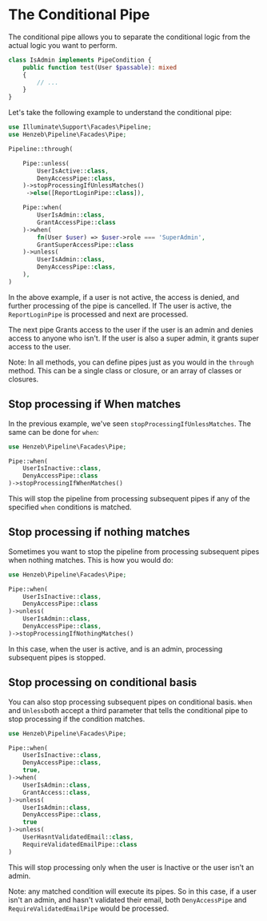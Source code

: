 # The Conditional Pipe

The conditional pipe allows you to separate the conditional logic from the actual
logic you want to perform.

````php
class IsAdmin implements PipeCondition {
    public function test(User $passable): mixed
    {
        // ...
    }
}
````

Let's take the following example to understand the conditional pipe:

````php
use Illuminate\Support\Facades\Pipeline;
use Henzeb\Pipeline\Facades\Pipe;

Pipeline::through(

    Pipe::unless(
        UserIsActive::class,
        DenyAccessPipe::class,
    )->stopProcessingIfUnlessMatches()
     ->else([ReportLoginPipe::class]),

    Pipe::when(
        UserIsAdmin::class,
        GrantAccessPipe::class
    )->when(
        fn(User $user) => $user->role === 'SuperAdmin',
        GrantSuperAccessPipe::class
    )->unless(
        UserIsAdmin::class,
        DenyAccessPipe::class,
    ),
)

````

In the above example, if a user is not active, the access is denied, and further
processing of the pipe is cancelled. If The user is active, the `ReportLoginPipe`
is processed and next are processed.

The next pipe Grants access to the user if the user is an admin and denies
access to anyone who isn't. If the user is also a super admin, it grants
super access to the user.

Note: In all methods, you can define pipes just as you would in the `through`
method. This can be a single class or closure, or an array of classes
or closures.

## Stop processing if When matches

In the previous example, we've seen `stopProcessingIfUnlessMatches`. The same
can be done for `when`:

````php
use Henzeb\Pipeline\Facades\Pipe;

Pipe::when(
    UserIsInactive::class,
    DenyAccessPipe::class
)->stopProcessingIfWhenMatches()
````

This will stop the pipeline from processing subsequent pipes if any of the specified
`when` conditions is matched.

## Stop processing if nothing matches

Sometimes you want to stop the pipeline from processing subsequent pipes when nothing
matches. This is how you would do:

````php
use Henzeb\Pipeline\Facades\Pipe;

Pipe::when(
    UserIsInactive::class,
    DenyAccessPipe::class
)->unless(
    UserIsAdmin::class,
    DenyAccessPipe::class,
)->stopProcessingIfNothingMatches()
````

In this case, when the user is active, and is an admin, processing subsequent pipes
is stopped.

## Stop processing on conditional basis

You can also stop processing subsequent pipes on conditional basis. `When`
and `Unless`both accept a third parameter that tells the conditional
pipe to stop processing if the condition matches.

````php
use Henzeb\Pipeline\Facades\Pipe;

Pipe::when(
    UserIsInactive::class,
    DenyAccessPipe::class,
    true,
)->when(
    UserIsAdmin::class,
    GrantAccess::class,
)->unless(
    UserIsAdmin::class,
    DenyAccessPipe::class,
    true
)->unless(
    UserHasntValidatedEmail::class,
    RequireValidatedEmailPipe::class
)
````

This will stop processing only when the user is Inactive or the user isn't an admin.

Note: any matched condition will execute its pipes. So in this case, if a user isn't
an admin, and hasn't validated their email, both `DenyAccessPipe` and
`RequireValidatedEmailPipe` would be processed.

